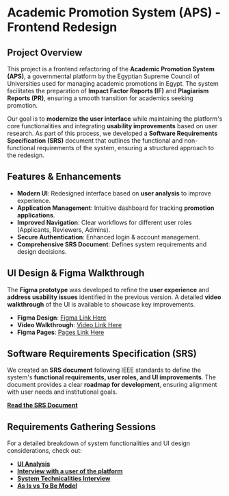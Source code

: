 # Academic Promotion System (APS) - Frontend Redesign

## Project Overview
This project is a frontend refactoring of the **Academic Promotion System (APS)**, a governmental platform by the Egyptian Supreme Council of Universities used for managing academic promotions in Egypt. The system facilitates the preparation of **Impact Factor Reports (IF)** and **Plagiarism Reports (PR)**, ensuring a smooth transition for academics seeking promotion.

Our goal is to **modernize the user interface** while maintaining the platform's core functionalities and integrating **usability improvements** based on user research. As part of this process, we developed a **Software Requirements Specification (SRS)** document that outlines the functional and non-functional requirements of the system, ensuring a structured approach to the redesign.

## Features & Enhancements
- **Modern UI**: Redesigned interface based on **user analysis** to improve experience.
- **Application Management**: Intuitive dashboard for tracking **promotion applications**.
- **Improved Navigation**: Clear workflows for different user roles (Applicants, Reviewers, Admins).
- **Secure Authentication**: Enhanced login & account management.
- **Comprehensive SRS Document**: Defines system requirements and design decisions.

## UI Design & Figma Walkthrough
The **Figma prototype** was developed to refine the **user experience** and **address usability issues** identified in the previous version. A detailed **video walkthrough** of the UI is available to showcase key improvements.

- **Figma Design**: [Figma Link Here](https://www.figma.com/design/h64f1rhEA4J3xOGbDHO1Ed/Final-RE-Project?node-id=0-1&t=FS2Ydxs8VNW0XR9e-1)
- **Video Walkthrough**: [Video Link Here](https://drive.google.com/file/d/1_uwhkkONTMHWGJZw3OGIQTaKZlkIyOTB/view?usp=sharing)
- **Figma Pages**: [Pages Link Here](https://drive.google.com/drive/folders/1V0W3IH0g2snYNbznWm5iNhWrExr-whvx?usp=sharing)

## Software Requirements Specification (SRS)
We created an **SRS document** following IEEE standards to define the system's **functional requirements, user roles, and UI improvements**. The document provides a clear **roadmap for development**, ensuring alignment with user needs and institutional goals.

 **[Read the SRS Document](https://drive.google.com/file/d/1pO_fjL26bKlKE2xvC1SIjCck_71EJh7Q/view?usp=drive_link)**


## Requirements Gathering Sessions
For a detailed breakdown of system functionalities and UI design considerations, check out:
- **[UI Analysis](https://drive.google.com/file/d/1u-uaaPXGHP3MMMPnkX90MP_DTRrQ4gVo/view?usp=drive_link)**
- **[Interview with a user of the platform](https://drive.google.com/file/d/1_mJgvlE7e6qzY40gOj8_K5nTFoiYOwG_/view?usp=drive_link)**
- **[System Technicalities Interview](https://drive.google.com/file/d/18Uo0gWpyjqYgOk7B5pmCqRfbxU1wbT5j/view?usp=drive_link)**
- **[As Is vs To Be Model](https://docs.google.com/presentation/d/1XneiqBdY6ZgmJG4mOt_AYELUvSlk4mMD/edit?usp=drive_link&ouid=103212659403776803165&rtpof=true&sd=true)**
